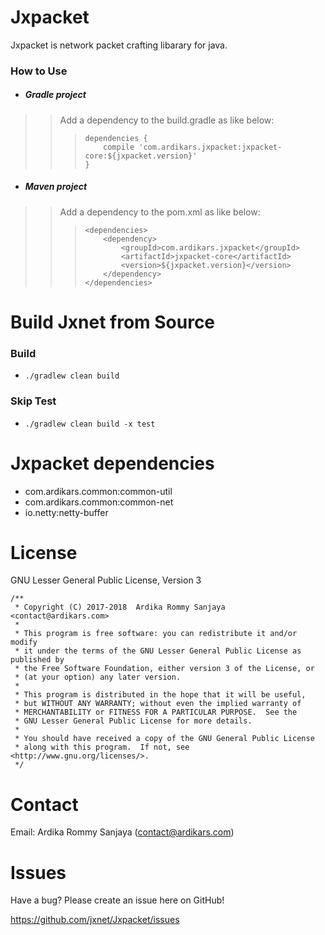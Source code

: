 
Jxpacket
=====

Jxpacket is network packet crafting libarary for java.


### How to Use

  - ##### Gradle project
>> Add a dependency to the build.gradle as like below:
>>>
>>> ```
>>> dependencies { 
>>>     compile 'com.ardikars.jxpacket:jxpacket-core:${jxpacket.version}'
>>> }
>>>```
  - ##### Maven project
>> Add a dependency to the pom.xml as like below:
>>>
>>> ```
>>> <dependencies>
>>>     <dependency>
>>>         <groupId>com.ardikars.jxpacket</groupId>
>>>         <artifactId>jxpacket-core</artifactId>
>>>         <version>${jxpacket.version}</version>
>>>     </dependency>
>>> </dependencies>
>>>```

Build Jxnet from Source
=============================

### Build
   - ```./gradlew clean build```
   
### Skip Test
   - ```./gradlew clean build -x test```

Jxpacket dependencies
==================
  - com.ardikars.common:common-util
  - com.ardikars.common:common-net
  - io.netty:netty-buffer

License
=======

GNU Lesser General Public License, Version 3

```
/**
 * Copyright (C) 2017-2018  Ardika Rommy Sanjaya <contact@ardikars.com>
 *
 * This program is free software: you can redistribute it and/or modify
 * it under the terms of the GNU Lesser General Public License as published by
 * the Free Software Foundation, either version 3 of the License, or
 * (at your option) any later version.
 *
 * This program is distributed in the hope that it will be useful,
 * but WITHOUT ANY WARRANTY; without even the implied warranty of
 * MERCHANTABILITY or FITNESS FOR A PARTICULAR PURPOSE.  See the
 * GNU Lesser General Public License for more details.
 *
 * You should have received a copy of the GNU General Public License
 * along with this program.  If not, see <http://www.gnu.org/licenses/>.
 */
```

Contact
=======

Email: Ardika Rommy Sanjaya (contact@ardikars.com)


Issues
======

Have a bug? Please create an issue here on GitHub!

https://github.com/jxnet/Jxpacket/issues
